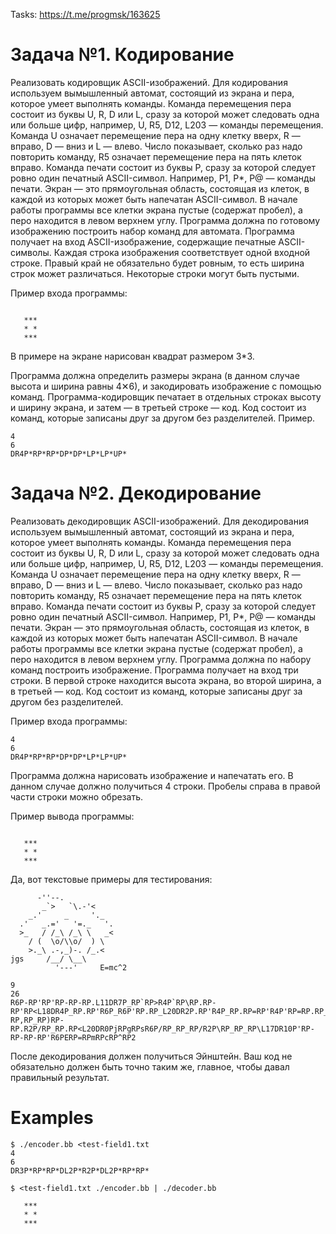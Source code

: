 Tasks: https://t.me/progmsk/163625

# Задача №1. Кодирование
Реализовать кодировщик ASCII-изображений. 
Для кодирования используем вымышленный автомат, состоящий из экрана и пера,
которое умеет выполнять команды.
Команда перемещения пера состоит из буквы U, R, D или L, сразу за которой может следовать одна
или больше цифр, например, U, R5, D12, L203 — команды перемещения.
Команда U означает перемещение пера на одну клетку вверх, R — вправо, D — вниз и L — влево.
Число показывает, сколько раз надо повторить команду, R5 означает перемещение пера
на пять клеток вправо.
Команда печати состоит из буквы P, сразу за которой следует ровно один печатный ASCII-символ.
Например, P1, P*, P@ — команды печати.
Экран — это прямоугольная область, состоящая из клеток, в каждой из которых может быть
напечатан ASCII-символ. В начале работы программы все клетки экрана пустые (содержат пробел),
а перо находится в левом верхнем углу. Программа должна по готовому изображению построить
набор команд для автомата.
Программа получает на вход ASCII-изображение, содержащие печатные ASCII-символы.
Каждая строка изображения соответствует одной входной строке. Правый край не обязательно
будет ровным, то есть ширина строк может различаться. Некоторые строки могут быть пустыми.

Пример входа программы:
```

   ***
   * *
   ***
```

В примере на экране нарисован квадрат размером 3*3.

Программа должна определить размеры экрана (в данном случае высота и ширина равны 4✕6),
и закодировать изображение с помощью команд. Программа-кодировщик печатает в отдельных
строках высоту и ширину экрана, и затем — в третьей строке — код. Код состоит из команд,
которые записаны друг за другом без разделителей. Пример.
```
4
6
DR4P*RP*RP*DP*DP*LP*LP*UP*
```

# Задача №2. Декодирование
Реализовать декодировщик ASCII-изображений.
Для декодирования используем вымышленный автомат, состоящий из экрана и пера,
которое умеет выполнять команды.
Команда перемещения пера состоит из буквы U, R, D или L, сразу за которой может следовать
одна или больше цифр, например, U, R5, D12, L203 — команды перемещения.
Команда U означает перемещение пера на одну клетку вверх, R — вправо, D — вниз и L — влево.
Число показывает, сколько раз надо повторить команду, R5 означает перемещение
пера на пять клеток вправо.
Команда печати состоит из буквы P, сразу за которой следует ровно один печатный ASCII-символ.
Например, P1, P*, P@ — команды печати.
Экран — это прямоугольная область, состоящая из клеток, в каждой из которых может быть
напечатан ASCII-символ. В начале работы программы все клетки экрана пустые (содержат пробел),
а перо находится в левом верхнем углу. Программа должна по набору команд построить изображение.
Программа получает на вход три строки. В первой строке находится высота экрана, во второй ширина,
а в третьей — код. Код состоит из команд, которые записаны друг за другом без разделителей.

Пример входа программы:
```
4
6
DR4P*RP*RP*DP*DP*LP*LP*UP*
```
Программа должна нарисовать изображение и напечатать его. В данном случае должно получиться
4 строки. Пробелы справа в правой части строки можно обрезать.

Пример вывода программы:
```

   ***
   * *
   ***
```

Да, вот текстовые примеры для тестирования:

```
      -''--.
       _`>   `\.-'<
    _.'     _     '._
  .'   _.='   '=._   '.
  >_   / /_\ /_\ \   _<
    / (  \o/\\o/  ) \
    >._\ .-,_)-. /_.<
jgs     /__/ \__\ 
          '---'     E=mc^2
```

```
9
26
R6P-RP'RP'RP-RP-RP.L11DR7P_RP`RP>R4P`RP\RP.RP-RP'RP<L18DR4P_RP.RP'R6P_R6P'RP.RP_L20DR2P.RP'R4P_RP.RP=RP'R4P'RP=RP.RP_R4P'RP.L22DR2P>RP_R4P/R2P/RP_RP\R2P/RP_RP\R2P\R4P_RP<L22DR4P/R2P(R3P\RPoRP/RP\RP\RPoRP/R3P)R2P\L20DR4P>RP.RP_RP\R2P.RP-RP,RP_RP)RP-RP.R2P/RP_RP.RP<L20DR0PjRPgRPsR6P/RP_RP_RP/R2P\RP_RP_RP\L17DR10P'RP-RP-RP-RP'R6PERP=RPmRPcRP^RP2
```

После декодирования должен получиться Эйнштейн. Ваш код не обязательно должен быть точно
таким же, главное, чтобы давал правильный результат.

# Examples
```console
$ ./encoder.bb <test-field1.txt
4
6
DR3P*RP*RP*DL2P*R2P*DL2P*RP*RP*

$ <test-field1.txt ./encoder.bb | ./decoder.bb
      
   ***
   * *
   ***
```
